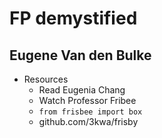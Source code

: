 # FP demystified
## Eugene Van den Bulke

* Resources
    * Read Eugenia Chang
    * Watch Professor Fribee
    * `from frisbee import box`
    * github.com/3kwa/frisby
